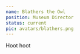 ```yaml
---
name: Blathers the Owl
position: Museum Director
status: current
pic: avatars/blathers.png
---
```

Hoot hoot